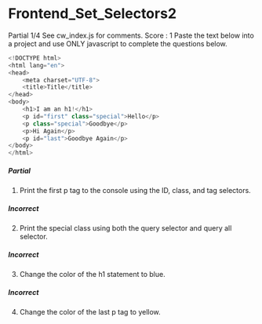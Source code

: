 # Frontend_Set_Selectors2
Partial 1/4 See cw_index.js for comments. Score : 1
Paste the text below into a project and use ONLY javascript to complete the questions below.
```javascript
<!DOCTYPE html>
<html lang="en">
<head>
	<meta charset="UTF-8">
	<title>Title</title>
</head>
<body>
	<h1>I am an h1!</h1>
	<p id="first" class="special">Hello</p>
	<p class="special">Goodbye</p>
	<p>Hi Again</p>
	<p id="last">Goodbye Again</p>
</body>
</html>
```
##### Partial 
1) Print the first p tag to the console using the ID, class, and tag selectors.
##### Incorrect
2) Print the special class using both the query selector and query all selector.
##### Incorrect
3) Change the color of the h1 statement to blue.
##### Incorrect
4) Change the color of the last p tag to yellow.
